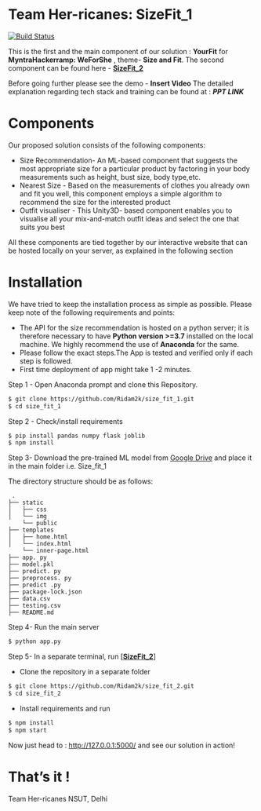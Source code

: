 ﻿

# Team Her-ricanes: SizeFit_1

[![Build Status](https://travis-ci.org/joemccann/dillinger.svg?branch=master)](https://travis-ci.org/joemccann/dillinger)

This is the first and the main component of our solution : **YourFit** for **MyntraHackerramp: WeForShe** , theme- **Size and Fit**. 
The second component can be found here - [**SizeFit_2**](https://github.com/Ridam2k/size_fit_2.git)

Before going further please see the demo - ****Insert Video****
The detailed explanation regarding tech stack and training can be found at : ***PPT LINK***


# Components
   
   Our proposed solution consists of the following components:  
-   Size Recommendation- An ML-based component that suggests the most appropriate size for a particular product by factoring in your body measurements such as height, bust size, body type,etc. 
-   Nearest Size - Based on the measurements of clothes you already own and fit you well, this component employs a simple algorithm to recommend the size for the interested product
-   Outfit visualiser - This Unity3D- based component enables you to visualise all your mix-and-match outfit ideas and select the one that suits you best 

All these components are tied together by our interactive website that can be hosted locally on your server, as explained in the following section

# Installation

We have tried to keep the installation process as simple as possible. Please keep note of the following requirements and points:

-   The API for the size recommendation is hosted on a python server; it is therefore necessary to have **Python version >=3.7** installed on the local machine. We highly recommend the use of **Anaconda** for the same.
- Please follow the exact steps.The App is tested and verified only if each step is followed.
-   First time deployment of app might take 1 -2 minutes.

Step 1 - Open Anaconda prompt and clone this Repository.

```sh
$ git clone https://github.com/Ridam2k/size_fit_1.git
$ cd size_fit_1
```

Step 2 - Check/install requirements
```sh
$ pip install pandas numpy flask joblib
$ npm install
```

Step 3- Download the pre-trained ML model from [Google Drive](https://drive.google.com/file/d/1k1smJ4WUg9q1qgzVtB1SDv7PHczVLjAt/view?usp=sharing) and place it in the main folder i.e. Size_fit_1

The directory structure should be as follows:
```
 .
├── static
│   ├── css
│   └── img
    └── public
├── templates
│   ├── home.html
│   └── index.html
    └── inner-page.html
├── app. py
├── model.pkl
├── predict. py
├── preprocess. py
├── predict .py
├── package-lock.json
├── data.csv
├── testing.csv
├── README.md
```

Step 4- Run the main server
```sh
$ python app.py
```
Step  5- In a separate terminal, run [**[SizeFit_2](https://github.com/Ridam2k/size_fit_2.git)**] 
- Clone the repository in a separate folder
```sh
$ git clone https://github.com/Ridam2k/size_fit_2.git
$ cd size_fit_2
```
- Install requirements and run
```sh
$ npm install
$ npm start
```
Now just head to : http://127.0.0.1:5000/ and see our solution in action!

# That’s it !

Team Her-ricanes 
NSUT, Delhi
